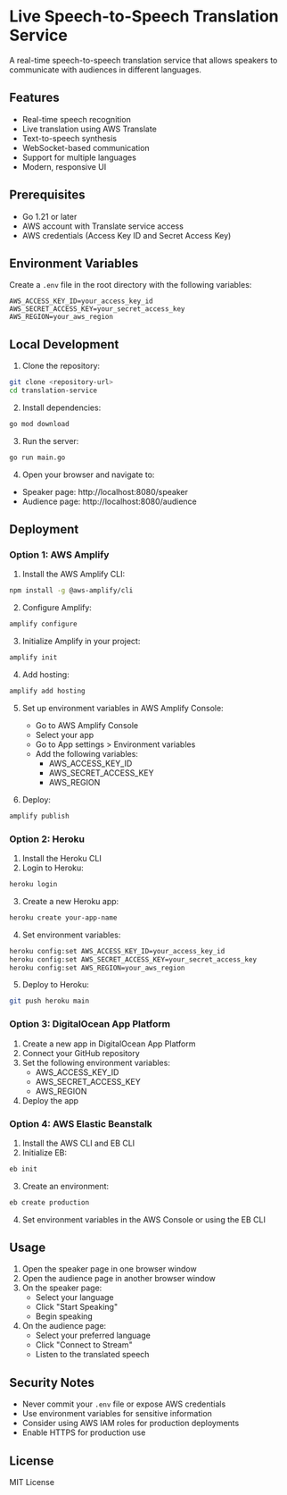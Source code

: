 # Live Speech-to-Speech Translation Service

A real-time speech-to-speech translation service that allows speakers to communicate with audiences in different languages.

## Features

- Real-time speech recognition
- Live translation using AWS Translate
- Text-to-speech synthesis
- WebSocket-based communication
- Support for multiple languages
- Modern, responsive UI

## Prerequisites

- Go 1.21 or later
- AWS account with Translate service access
- AWS credentials (Access Key ID and Secret Access Key)

## Environment Variables

Create a `.env` file in the root directory with the following variables:

```env
AWS_ACCESS_KEY_ID=your_access_key_id
AWS_SECRET_ACCESS_KEY=your_secret_access_key
AWS_REGION=your_aws_region
```

## Local Development

1. Clone the repository:
```bash
git clone <repository-url>
cd translation-service
```

2. Install dependencies:
```bash
go mod download
```

3. Run the server:
```bash
go run main.go
```

4. Open your browser and navigate to:
- Speaker page: http://localhost:8080/speaker
- Audience page: http://localhost:8080/audience

## Deployment

### Option 1: AWS Amplify

1. Install the AWS Amplify CLI:
```bash
npm install -g @aws-amplify/cli
```

2. Configure Amplify:
```bash
amplify configure
```

3. Initialize Amplify in your project:
```bash
amplify init
```

4. Add hosting:
```bash
amplify add hosting
```

5. Set up environment variables in AWS Amplify Console:
   - Go to AWS Amplify Console
   - Select your app
   - Go to App settings > Environment variables
   - Add the following variables:
     - AWS_ACCESS_KEY_ID
     - AWS_SECRET_ACCESS_KEY
     - AWS_REGION

6. Deploy:
```bash
amplify publish
```

### Option 2: Heroku

1. Install the Heroku CLI
2. Login to Heroku:
```bash
heroku login
```

3. Create a new Heroku app:
```bash
heroku create your-app-name
```

4. Set environment variables:
```bash
heroku config:set AWS_ACCESS_KEY_ID=your_access_key_id
heroku config:set AWS_SECRET_ACCESS_KEY=your_secret_access_key
heroku config:set AWS_REGION=your_aws_region
```

5. Deploy to Heroku:
```bash
git push heroku main
```

### Option 3: DigitalOcean App Platform

1. Create a new app in DigitalOcean App Platform
2. Connect your GitHub repository
3. Set the following environment variables:
   - AWS_ACCESS_KEY_ID
   - AWS_SECRET_ACCESS_KEY
   - AWS_REGION
4. Deploy the app

### Option 4: AWS Elastic Beanstalk

1. Install the AWS CLI and EB CLI
2. Initialize EB:
```bash
eb init
```

3. Create an environment:
```bash
eb create production
```

4. Set environment variables in the AWS Console or using the EB CLI

## Usage

1. Open the speaker page in one browser window
2. Open the audience page in another browser window
3. On the speaker page:
   - Select your language
   - Click "Start Speaking"
   - Begin speaking
4. On the audience page:
   - Select your preferred language
   - Click "Connect to Stream"
   - Listen to the translated speech

## Security Notes

- Never commit your `.env` file or expose AWS credentials
- Use environment variables for sensitive information
- Consider using AWS IAM roles for production deployments
- Enable HTTPS for production use

## License

MIT License 